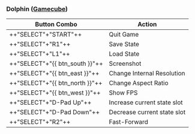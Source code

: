 ### Dolphin ([Gamecube](../../../systems/gc))

| Button Combo | Action |
| -- | -- |
| ++"SELECT"+"START"++ | Quit Game |
| ++"SELECT"+"R1"++ | Save State |
| ++"SELECT"+"L1"++ | Load State |
| ++"SELECT"+"{{ btn_south }}"++ | Screenshot |
| ++"SELECT"+"{{ btn_east }}"++ | Change Internal Resolution |
| ++"SELECT"+"{{ btn_north }}"++ | Change Aspect Ratio |
| ++"SELECT"+"{{ btn_west }}"++ | Show FPS |
| ++"SELECT"+"D-Pad Up"++ | Increase current state slot |
| ++"SELECT"+"D-Pad Down"++ | Decrease current state slot |
| ++"SELECT"+"R2"++ | Fast-Forward |

